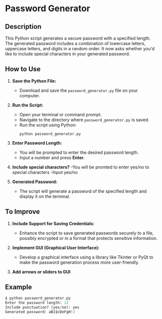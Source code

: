 # Password Generator

## Description

This Python script generates a secure password with a specified length. The generated password includes a combination of lowercase letters, uppercase letters, and digits in a random order. It now asks whether you'd like to 
include special characters in your generated password.

## How to Use

1. **Save the Python File:**
   - Download and save the `password_generator.py` file on your computer.

2. **Run the Script:**
   - Open your terminal or command prompt.
   - Navigate to the directory where `password_generator.py` is saved.
   - Run the script using Python:
     ```
     python password_generator.py
     ```

3. **Enter Password Length:**
   - You will be prompted to enter the desired password length.
   - Input a number and press **Enter**.

4. **Include special characters?**
   -You will be promted to enter yes/no to special characters
   -Input yes/no


5. **Generated Password:**
   - The script will generate a password of the specified length and display it on the terminal.

## To Improve

1. **Include Support for Saving Credentials:**
   - Enhance the script to save generated passwords securely to a file, possibly encrypted or in a format that protects sensitive information.

2. **Implement GUI (Graphical User Interface):**
   - Develop a graphical interface using a library like Tkinter or PyQt to make the password generation process more user-friendly.

3. **Add arrows or sliders to GUI**

## Example

```python
$ python password_generator.py
Enter the password length: 12
Include punctuation? (yes/no): yes
Generated password: aB1$cDeFgH!2
